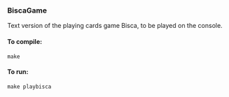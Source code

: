 ### BiscaGame
Text version of the playing cards game Bisca, to be played on the console.

#### To compile:
```make```

#### To run:
```make playbisca```

